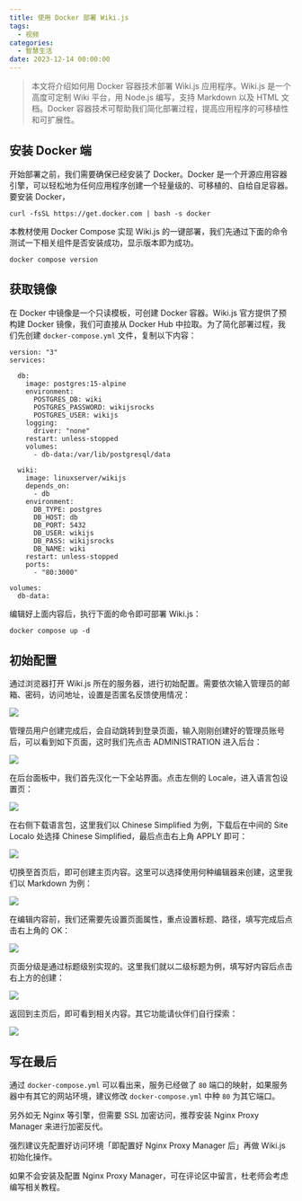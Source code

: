 ```yaml
---
title: 使用 Docker 部署 Wiki.js
tags:
  - 视频
categories:
  - 智慧生活
date: 2023-12-14 00:00:00
---
```


> 本文将介绍如何用 Docker 容器技术部署 Wiki.js 应用程序。Wiki.js 是一个高度可定制 Wiki 平台，用 Node.js 编写，支持 Markdown 以及 HTML 文档。Docker 容器技术可帮助我们简化部署过程，提高应用程序的可移植性和可扩展性。

<!-- more -->

## 安装 Docker 端

开始部署之前，我们需要确保已经安装了 Docker。Docker 是一个开源应用容器引擎，可以轻松地为任何应用程序创建一个轻量级的、可移植的、自给自足容器。要安装 Docker，

```
curl -fsSL https://get.docker.com | bash -s docker
```

本教材使用 Docker Compose 实现 Wiki.js 的一键部署，我们先通过下面的命令测试一下相关组件是否安装成功，显示版本即为成功。

```
docker compose version
```

## 获取镜像

在 Docker 中镜像是一个只读模板，可创建 Docker 容器。Wiki.js 官方提供了预构建 Docker 镜像，我们可直接从 Docker Hub 中拉取。为了简化部署过程，我们先创建 `docker-compose.yml` 文件，复制以下内容：

```
version: "3"
services:

  db:
    image: postgres:15-alpine
    environment:
      POSTGRES_DB: wiki
      POSTGRES_PASSWORD: wikijsrocks
      POSTGRES_USER: wikijs
    logging:
      driver: "none"
    restart: unless-stopped
    volumes:
      - db-data:/var/lib/postgresql/data

  wiki:
    image: linuxserver/wikijs
    depends_on:
      - db
    environment:
      DB_TYPE: postgres
      DB_HOST: db
      DB_PORT: 5432
      DB_USER: wikijs
      DB_PASS: wikijsrocks
      DB_NAME: wiki
    restart: unless-stopped
    ports:
      - "80:3000"

volumes:
  db-data:
```

编辑好上面内容后，执行下面的命令即可部署 Wiki.js：

```
docker compose up -d
```

## 初始配置

通过浏览器打开 Wiki.js 所在的服务器，进行初始配置。需要依次输入管理员的邮箱、密码，访问地址，设置是否匿名反馈使用情况：

![](https://cdn.dusays.com/2023/12/656-1.jpg)

管理员用户创建完成后，会自动跳转到登录页面，输入刚刚创建好的管理员账号后，可以看到如下页面，这时我们先点击 ADMINISTRATION 进入后台：

![](https://cdn.dusays.com/2023/12/656-2.jpg)

在后台面板中，我们首先汉化一下全站界面。点击左侧的 Locale，进入语言包设置页：

![](https://cdn.dusays.com/2023/12/656-3.jpg)

在右侧下载语言包，这里我们以 Chinese Simplified 为例，下载后在中间的 Site Localo 处选择 Chinese Simplified，最后点击右上角 APPLY 即可：

![](https://cdn.dusays.com/2023/12/656-4.jpg)

切换至首页后，即可创建主页内容。这里可以选择使用何种编辑器来创建，这里我们以 Markdown 为例：

![](https://cdn.dusays.com/2023/12/656-5.jpg)

在编辑内容前，我们还需要先设置页面属性，重点设置标题、路径，填写完成后点击右上角的 OK：

![](https://cdn.dusays.com/2023/12/656-6.jpg)

页面分级是通过标题级别实现的。这里我们就以二级标题为例，填写好内容后点击右上方的创建：

![](https://cdn.dusays.com/2023/12/656-7.jpg)

返回到主页后，即可看到相关内容。其它功能请伙伴们自行探索：

![](https://cdn.dusays.com/2023/12/656-8.jpg)

## 写在最后

通过 `docker-compose.yml` 可以看出来，服务已经做了 `80` 端口的映射，如果服务器中有其它的网站环境，建议修改 `docker-compose.yml` 中种 `80` 为其它端口。

另外如无 Nginx 等引擎，但需要 SSL 加密访问，推荐安装 Nginx Proxy Manager 来进行加密反代。

强烈建议先配置好访问环境「即配置好 Nginx Proxy Manager 后」再做 Wiki.js 初始化操作。

如果不会安装及配置 Nginx Proxy Manager，可在评论区中留言，杜老师会考虑编写相关教程。